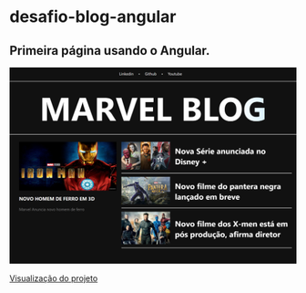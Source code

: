 # desafio-blog-angular

## Primeira página usando o Angular.

![preview](image/reademe.png)

[Visualização do projeto](https://vercel.com/rpatricia/desafio-blog-angular)
 
